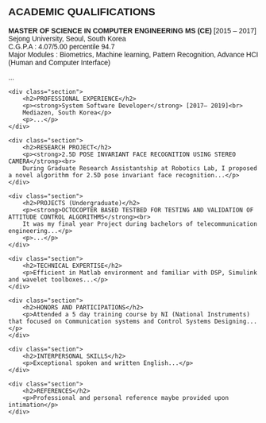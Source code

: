 <!DOCTYPE html>
<html>
<head>
    <title>My CV</title>
    <style>
        body {
            font-family: Arial, sans-serif;
        }
        .section {
            margin-top: 20px;
        }
    </style>
</head>
<body>
    <div class="section">
        <h2>ACADEMIC QUALIFICATIONS</h2>
        <p><strong>MASTER OF SCIENCE IN COMPUTER ENGINEERING MS (CE)</strong> [2015 – 2017]<br>
        Sejong University, Seoul, South Korea<br>
        C.G.P.A : 4.07/5.00 percentile 94.7<br>
        Major Modules : Biometrics, Machine learning, Pattern Recognition, Advance HCI (Human and Computer Interface)</p>
        <p>...</p>
    </div>
    
    <div class="section">
        <h2>PROFESSIONAL EXPERIENCE</h2>
        <p><strong>System Software Developer</strong> [2017– 2019]<br>
        Mediazen, South Korea</p>
        <p>...</p>
    </div>
    
    <div class="section">
        <h2>RESEARCH PROJECT</h2>
        <p><strong>2.5D POSE INVARIANT FACE RECOGNITION USING STEREO CAMERA</strong><br>
        During Graduate Research Assistantship at Robotics Lab, I proposed a novel algorithm for 2.5D pose invariant face recognition...</p>
    </div>
    
    <div class="section">
        <h2>PROJECTS (Undergraduate)</h2>
        <p><strong>OCTOCOPTER BASED TESTBED FOR TESTING AND VALIDATION OF ATTITUDE CONTROL ALGORITHMS</strong><br>
        It was my final year Project during bachelors of telecommunication engineering...</p>
        <p>...</p>
    </div>
    
    <div class="section">
        <h2>TECHNICAL EXPERTISE</h2>
        <p>Efficient in Matlab environment and familiar with DSP, Simulink and wavelet toolboxes...</p>
    </div>
    
    <div class="section">
        <h2>HONORS AND PARTICIPATIONS</h2>
        <p>Attended a 5 day training course by NI (National Instruments) that focused on Communication systems and Control Systems Designing...</p>
    </div>
    
    <div class="section">
        <h2>INTERPERSONAL SKILLS</h2>
        <p>Exceptional spoken and written English...</p>
    </div>
    
    <div class="section">
        <h2>REFERENCES</h2>
        <p>Professional and personal reference maybe provided upon intimation</p>
    </div>
</body>
</html>